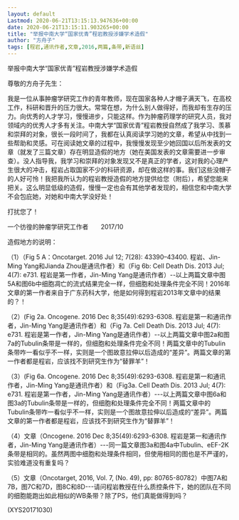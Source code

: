 ```yaml
---
layout: default
Lastmod: 2020-06-21T13:15:13.947636+00:00
date: 2020-06-21T13:15:11.903265+00:00
title: "举报中南大学“国家优青”程岩教授涉嫌学术造假"
author: "方舟子"
tags: [程岩,通讯作者,文章,2016,两篇,条带,新语丝]
---
```


举报中南大学“国家优青”程岩教授涉嫌学术造假

尊敬的方舟子先生：

我是一位从事肿瘤学研究工作的青年教师，现在国家各种人才帽子满天飞，在高校工作，科研和晋升的压力很大。常常在想，为什么别人做得好，而我却有生存的压力。向优秀的人才学习，慢慢进步，只能这样。作为肿瘤药理学的研究人员，我对领域内的优秀人才多有关注。中南大学“国家优青”程岩教授自然成了我学习、羡慕和崇拜的对象，很长一段时间了，我都在认真阅读学习她的文章，希望从中找到一些帮助和灵感。可在阅读她文章的过程中，我慢慢发现至少她回国以后所发表的文章（就发了三篇文章）存在明显造假的地方（她在美国发表的文章需要进一步审查）。没人指导我，我学习和崇拜的对象发现又不是真正的学者，这对我的心理产生很大的冲击，程岩占取国家不少的科研资源，却在做这样的事。我们这些没帽子的人好可怜！我把我所认为的程岩教授造假的地方提供给您（附后），希望您能来把关。这么明显低级的造假，慢慢一定也会有其他学者发现的，相信您和中南大学不会包庇她，对她和中南大学没好处！

打扰您了！

一个彷徨的肿瘤学研究工作者　　2017/10

造假地方的说明：

（1）（Fig 5 A：Oncotarget. 2016 Jul 12; 7(28): 43390–43400. 程岩、Jin-Ming Yang和Jianda Zhou是通讯作者）和（Fig 6b: Cell Death Dis. 2013 Jul; 4(7): e731. 程岩是第一作者，Jin-Ming Yang是通讯作者）--以上两篇文章中图5A和图6b中细胞凋亡的流式结果完全一样，但细胞和处理条件完全不同！2016年文章的第一作者来自于广东药科大学，他是如何得到程岩2013年文章中的结果的？！

（2）(Fig 2a. Oncogene. 2016 Dec 8;35(49):6293-6308. 程岩是第一和通讯作者，Jin-Ming Yang是通讯作者）和（Fig 7a. Cell Death Dis. 2013 Jul; 4(7): e731. 程岩是第一作者，Jin-Ming Yang是通讯作者）--以上两篇文章中图2a和图7a的Tubulin条带是一样的，但细胞和处理条件完全不同！两篇文章中的Tubulin条带咋一看似乎不一样，实则是一个图故意拉伸以后造成的“差异”。两篇文章的第一作者都是程岩，应该找不到研究生作为“替罪羊”！

（3）(Fig 6a. Oncogene. 2016 Dec 8;35(49):6293-6308. 程岩是第一和通讯作者，Jin-Ming Yang是通讯作者）和（Fig3a. Cell Death Dis. 2013 Jul; 4(7): e731. 程岩是第一作者，Jin-Ming Yang是通讯作者）---以上两篇文章中图6a和图3a的Tubulin条带是一样的，但细胞和处理条件完全不同！两篇文章中的Tubulin条带咋一看似乎不一样，实则是一个图故意拉伸以后造成的“差异”。两篇文章的第一作者都是程岩，应该找不到研究生作为“替罪羊”！

（4）文章（Oncogene. 2016 Dec 8;35(49):6293-6308. 程岩是第一和通讯作者，Jin-Ming Yang是通讯作者）---同一篇文章图3a和图4a中Tubulin、eEF-2K条带是相同的。虽然两图中细胞和处理条件相同，但使用相同的图也是不严谨的，实验难道没有重复吗？

（5）文章（Oncotarget, 2016, Vol. 7, (No. 49), pp: 80765-80782）中图7A和7B，图7C和7D，图8C和8D---请问程岩教授在什么质控条件下，她的团队在不同的细胞能跑出如此相似的WB条带？除了PS，他们真能做得到吗？

(XYS20171030)

